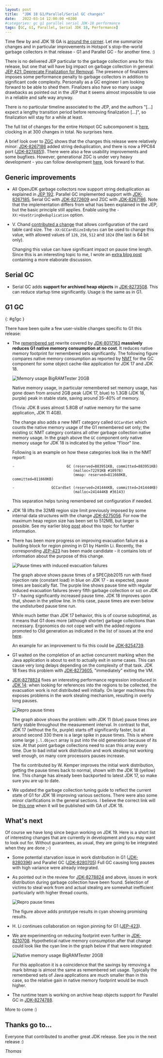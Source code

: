 ```yaml
---
layout: post
title:  "JDK 18 G1/Parallel/Serial GC changes"
date:   2022-03-14 12:00:00 +0200
#categories: gc g1 parallel serial JDK-18 performance
tags: [GC, G1, Parallel, Serial JDK 18, Performance]
---
```


Time flew by and JDK 18 GA is [around the corner](https://openjdk.java.net/projects/jdk/18/). Let me summarize changes and in particular improvements in Hotspot´s stop-the-world garbage collectors in that release - G1 and Parallel GC - for another time. :)

There is no delivered JEP particular to the garbage collection area for this release, but one that will have big impact on garbage collection in general: [JEP 421: Deprecate Finalization for Removal](https://openjdk.java.net/jeps/421). The presence of finalizers imposes some performance penalty to garbage collectors in addition to significant code complexity. Personally as a GC engineer I am looking forward to be able to shed them. Finalizers also have so many usage drawbacks as pointed out in the JEP that it seems almost impossible to use in a reliable and safe way anyway.

There is no particular timeline associated to the JEP, and the authors "[...] expect a lengthy transition period before removing finalization [...]", so finalization will stay for a while at least.

The full list of changes for the entire Hotspot GC subcomponent is [here](https://bugs.openjdk.java.net/browse/JDK-8269294?jql=project%20%3D%20JDK%20AND%20issuetype%20in%20standardIssueTypes()%20AND%20status%20in%20(Resolved%2C%20Closed)%20AND%20fixVersion%20%3D%20%2218%22%20AND%20component%20%3D%20hotspot%20AND%20Subcomponent%20in%20(gc%2C%20gc%2C%20gc%2C%20gc%2C%20gc)), clocking in at 300 changes in total. No surprises here.

A brief look over to [ZGC](https://wiki.openjdk.java.net/display/zgc/Main) shows that the changes this release were relatively minor: [JDK-8267186](https://bugs.openjdk.java.net/browse/JDK-8267186) added string deduplication, and there is now a PPC64 port ([JDK-8274851](https://bugs.openjdk.java.net/browse/JDK-8274851)). There were also a few usability improvements and some bugfixes. However, generational ZGC is under very heavy development - you can follow development [here](https://github.com/openjdk/zgc/tree/zgc_generational), look forward to that.

## Generic improvements

  * All OpenJDK garbage collectors now support string deduplication as explained in [JEP 192](https://openjdk.java.net/jeps/192). Parallel GC implemented support with [JDK-8267185](https://bugs.openjdk.java.net/browse/JDK-8267185), Serial GC with [JDK-8272609](https://bugs.openjdk.java.net/browse/JDK-8272609) and ZGC with [JDK-8267186](https://bugs.openjdk.java.net/browse/JDK-8267186). Note that the implementation differs from what has been explained in the JEP, but the basic principle still applies. Enable using the `-XX:+UseStringDeduplication` option.
  
  * V. Chand [contributed a change](https://bugs.openjdk.java.net/browse/JDK-8272773) that allows configuration of the card table card size. The `-XX:GCCardSizeInBytes` can be used to change this value, with allowed values of `128`, `256`, `512` and `1024` (the last is 64 bit only).

    Changing this value can have significant impact on pause time length. Since this is an interesting topic to me, I wrote an [extra blog post](/2022/02/15/card-table-card-size.html) containing a more elaborate discussion.

## Serial GC

 * Serial GC adds **support for archived heap objects** in [JDK-8273508](https://bugs.openjdk.java.net/browse/JDK-8273508). This can reduce startup time significantly. Usage is the same as in G1.

## G1 GC ##
{: #g1gc }

There have been quite a few user-visible changes specific to G1 this release:

  * The [remembered set](https://docs.oracle.com/en/java/javase/17/gctuning/garbage-first-garbage-collector-tuning.html#GUID-A0343B53-A690-4DDE-98F9-9877096DBF0F) rewrite covered by [JDK-8017163](https://bugs.openjdk.java.net/browse/JDK-8017163) **massively reduces G1 native memory consumption at no cost**. It reduces native memory footprint for remembered sets significantly. The following figure compares native memory consumption as reported by [NMT](https://docs.oracle.com/en/java/javase/17/vm/native-memory-tracking.html) for the GC component for some object cache-like application for JDK 17 and JDK 18.
  
    ![Memory usage BigRAMTester 20GB](/assets/20220215-bigramtester-memoryusage.png)

    Native memory usage, in particular remembered set memory usage, has gone down from around 2GB peak (JDK 17, blue) to 1.3GB (JDK 18, purple) peak in stable state, saving around 35-40% of memory.
    
    (Trivia: JDK 8 uses almost 5.8GB of native memory for the same application, JDK 11 4GB).
    
    The change also adds a new NMT category called `GCCardSet` which counts the native memory usage of the G1 remembered set only; the existing `GC` NMT category contains all other garbage collection native memory usage. In the graph above the `GC` component only native memory usage for JDK 18 is indicated by the yellow "Floor" line.

    Following is an example on how these categories look like in the NMT report:

        -                        GC (reserved=883951KB, committed=883951KB)
                                    (malloc=72291KB #10978)
                                    (mmap: reserved=811660KB, committed=811660KB)
                            
        -                 GCCardSet (reserved=241444KB, committed=241444KB)
                                    (malloc=241444KB #36143)

    This separation helps tuning remembered set configuration if needed.

  * JDK 18 lifts the 32MB region size limit previously imposed by some internal data structures with the change [JDK-8275056](https://bugs.openjdk.java.net/browse/JDK-8275056). For now the maximum heap region size has been set to 512MB, but larger is possible. See my earlier blog [post](/2021/11/15/heap-regions-x-large.html) about this topic for further information.

  * There has been more progress on improving evacuation failure as a building block for region pinning in G1 by Hamlin Li. Recently, the corresponding [JEP-423](https://openjdk.java.net/jeps/423) has been made candidate - it contains lots of information about the purpose of this change.
  
    ![Pause times with induced evacuation failures](/assets/20220217-evac-failure-improvements.png) 

    The graph above shows pause times of a SPECjbb2015 run with fixed injection rate (constant load) in blue on JDK 17 - as expected, pause times are basically flat. The purple line shows pause time with regular induced evacuation failures (every fifth garbage collection or so) on JDK 17 - having significantly increased pause time. JDK 18 improves upon that, shown in the yellow line. In this case, pause times are even below the undisturbed pause time run.

    While much better than JDK 17 behavior, this is of course suboptimal, as it means that G1 does more (although shorter) garbage collections than necessary. Ergonomics do not cope well with the added regions promoted to Old generation as indicated in the list of issues at the end [here](/2021/06/28/evacuation-failure.html).
    
    An example for an improvement to fix this could be [JDK-8254739](https://bugs.openjdk.java.net/browse/JDK-8254739).
  

  * G1 waited on the completion of an active concurrent marking when the Java application is about to exit to actually exit in some cases. This can cause very long delays depending on the complexity of that task. JDK 18 fixes this problem with [JDK-8273605](https://bugs.openjdk.java.net/browse/JDK-8273605), "immediately" exiting the VM.

  * [JDK-8278824](https://bugs.openjdk.java.net/browse/JDK-8278824) fixes an interesting performance regression introduced in [JDK 14](https://bugs.openjdk.java.net/browse/JDK-8213108): when looking for references into the regions to be collected, the evacuation work is not distributed well initially. On larger machines this exposes problems in the work stealing mechanism, resulting in overly long pauses.

    ![Repro pause times](/assets/20220216-repro-pause-times.png)
    
    The graph above shows the problem: with JDK 11 (blue) pause times are fairly stable throughout the measurement interval. In contrast to that, JDK 17 (without the fix, purple) starts off significantly faster, but at around second 330 there is a large spike in pause times. This is where some large `j.l.Object` array is put into the old generation because of its size. At that point garbage collections need to scan this array every time. Due to bad initial work distribution and work stealing not working well enough, on many core processors pauses increase.

    The fix contributed by W. Kemper improves the initial work distribution, getting the pause times back to normal, shown with the JDK 18 (yellow) line. This change has already been backported to latest JDK 17, so make sure you are up to date.

  * We updated the garbage collection tuning guide to reflect the current state of G1 for JDK 18 improving various sections. There were also some minor clarifications in the general sections. I believe the correct link will be [this one](https://docs.oracle.com/en/java/javase/18/gctuning/index.html) when it will be published with GA of JDK 18.

## What's next

Of course we have long since begun working on JDK 19. Here is a short list of interesting changes that are currently in development and you may want to look out for. Without guarantees, as usual, they are going to be integrated when they are done ;-)

  * Some potential starvation issue in work distribution in G1 ([JDK-8280396](https://bugs.openjdk.java.net/browse/JDK-8280396)) and Parallel GC ([JDK-8280705](https://bugs.openjdk.java.net/browse/JDK-8280705)) Full GC causing long pauses with high variance were already integrated.

  * As pointed out in the review for [JDK-8278824](https://github.com/openjdk/jdk/pull/6840#issuecomment-994936159) and above, issues in work distribution during garbage collection have been found. Selection of victims to steal work from and actual stealing are somewhat inefficient particularly with higher thread counts.

    ![Repro pause times](/assets/20220216-repro-pause-times-proto.png)

    The figure above adds prototype results in cyan showing promising results.

  * H. Li continues collaboration on region pinning for G1 ([JEP-423](https://openjdk.java.net/jeps/423)).

  * We are experimenting on reducing footprint even further in [JDK-8210708](https://bugs.openjdk.java.net/browse/JDK-8210708). Hypothetical native memory consumption after that change could look like the cyan line in the graph below if that were integrated:
  
    ![Native memory usage BigRAMTester 20GB](/assets/20220216-bigramtester-memoryusage-projected.png)

    For this application it is a coincidence that the savings by removing a mark bitmap is almost the same as remembered set usage. Typically the remembered sets of Java applications are much smaller than in this case, so the relative gain in native memory footprint would be much higher.

  * The runtime team is working on archive heap objects support for Parallel GC in [JDK-8274788](https://bugs.openjdk.java.net/browse/JDK-8274788).

More to come :)

## Thanks go to…

Everyone that contributed to another great JDK release. See you in the next release :)

*Thomas*
